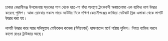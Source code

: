 ঢাকার কেরানীগঞ্জ উপজেলায় সড়কের পাশ থেকে হাত-পা বাঁধা অবস্থায় ট্রাংকবন্দী অজ্ঞাতনামা এক ব্যক্তির লাশ উদ্ধার করেছে পুলিশ। আজ রোববার সকাল সাড়ে আটটার দিকে দক্ষিণ কেরানীগঞ্জের জাজিরা বোটঘাট ব্রিজ এলাকা থেকে লাশটি উদ্ধার করা হয়।

লাশটি উদ্ধার করে স্যার সলিমুল্লাহ মেডিকেল কলেজ (মিটফোর্ড) হাসপাতাল মর্গে পাঠায় পুলিশ। নিহত ব্যক্তির পরনে কালো রঙের ট্রাউজার আছে।
